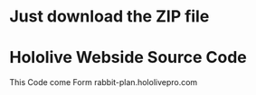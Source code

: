 # Just download the ZIP file
# Hololive Webside Source Code
This Code come Form rabbit-plan.hololivepro.com
